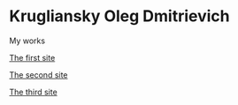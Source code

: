 # Krugliansky Oleg Dmitrievich
My works

[The first site](https://olegwebit.github.io/The%20first%20(golden)/index.html)

[The second site](https://olegwebit.github.io/Second%20site(Mogo)/index.html)

[The third site](https://olegwebit.github.io/index.html)
